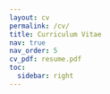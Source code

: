 ```yaml
---
layout: cv
permalink: /cv/
title: Curriculum Vitae
nav: true
nav_order: 5
cv_pdf: resume.pdf
toc:
  sidebar: right
---
```


